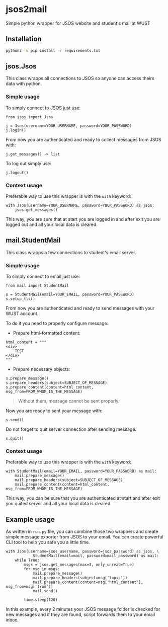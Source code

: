 # jsos2mail

Simple python wrapper for JSOS website and student's mail at WUST

## Installation

```bash
python3 -m pip install -r requirements.txt
```
## jsos.Jsos

This class wrapps all connections to JSOS so anyone can access theirs data with python.

### Simple usage

To simply connect to JSOS just use:

```python3
from jsos import Jsos

j = Jsos(username=YOUR_USERNAME, password=YOUR_PASSWORD)
j.login()
```

From now you are authenticated and ready to collect messages from JSOS with:

```python3
j.get_messages() -> list
```

To log out simply use:

```python3
j.logout()
```

### Context usage

Preferable way to use this wrapper is with the `with` keyword:

```python3
with Jsos(username=YOUR_USERNAME, password=YOUR_PASSWORD) as jsos:
    jsos.get_messages()
```

This way, you are sure that at start you are logged in and after exit you are logged out and all your local data is cleared.

## mail.StudentMail

This class wrapps a few connections to student's email server.

### Simple usage

To simply connect to email just use:

```python3
from mail import StudentMail

s = StudentMail(email=YOUR_EMAIL, password=YOUR_PASSWORD)
s.setup_tls()
```

From now you are authenticated and ready to send messages with your WUST account. 

To do it you need to properly configure message:

- Prepare html-formatted content:

```python3
html_content = """
<div>
    TEST
</div>
"""
```

- Prepare necessary objects:

```python3
s.prepare_message()
s.prepare_headers(subject=SUBJECT_OF_MESSAGE)
s.prepare_content(content=html_content, msg_from=FROM_WHOM_IS_THE_MESSAGE)
```

> Without them, message cannot be sent properly.

Now you are ready to sent your message with:

```python3
s.send()
```

Do not forget to quit server connection after sending message:

```python3
s.quit()
```

### Context usage

Preferable way to use this wrapper is with the `with` keyword:

```python3
with StudentMail(email=YOUR_EMAIL, password=YOUR_PASSWORD) as mail:
    mail.prepare_message()
    mail.prepare_headers(subject=SUBJECT_OF_MESSAGE)
    mail.prepare_content(content=html_content, msg_from=FROM_WHOM_IS_THE_MESSAGE)
```

This way, you can be sure that you are authenticated at start and after exit you quited server and all your local data is cleared.

## Example usage

As written in `run.py` file, you can combine those two wrappers and create simple message exporter from JSOS to your email. You can create powerful CLI tool to help you safe you a little time.

```python3
with Jsos(username=jsos_username, password=jsos_password) as jsos, \
			StudentMail(email=mail, password=mail_password) as mail:
    while True:
        msgs = jsos.get_messages(max=3, only_unread=True)
        for msg in msgs:
            mail.prepare_message()
            mail.prepare_headers(subject=msg['topic'])
            mail.prepare_content(content=msg['html_content'], msg_from=msg['from'])
            mail.send()

        time.sleep(120)

```

In this example, every 2 minutes your JSOS message folder is checked for new messages and if they are found, script forwards them to your email inbox.

